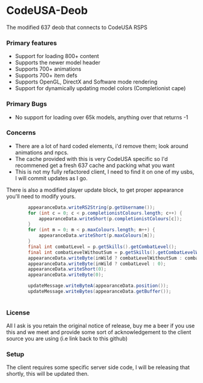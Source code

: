 # CodeUSA-Deob
The modified 637 deob that connects to CodeUSA RSPS


### Primary features
- Support for loading 800+ content
- Supports the newer model header
- Supports 700+ animations 
- Supports 700+ item defs
- Supports OpenGL, DirectX and Software mode rendering
- Support for dynamically updating model colors (Completionist cape)




### Primary Bugs
- No support for loading over 65k models, anything over that returns -1

### Concerns 
- There are a lot of hard coded elements, i'd remove them; look around animations and npcs.
- The cache provided with this is very CodeUSA specific so I'd recommened get a fresh 637 cache and packing what you want
- This is not my fully refactored client, I need to find it on one of my usbs, I will commit updates as I go. 


There is also a modified player update block, to get proper appearance you'll need to modify yours.

```java
        appearanceData.writeRS2String(p.getUsername());
		for (int c = 0; c < p.completionistColours.length; c++) {
			appearanceData.writeShort(p.completionistColours[c]);
		}
		for (int m = 0; m < p.maxColours.length; m++) {
			appearanceData.writeShort(p.maxColours[m]);
		}
		final int combatLevel = p.getSkills().getCombatLevel();
		final int combatLevelWithoutSum = p.getSkills().getCombatLevelWithoutSummoning();
		appearanceData.writeByte(inWild ? combatLevelWithoutSum : combatLevel);
		appearanceData.writeByte(inWild ? combatLevel : 0);
		appearanceData.writeShort(0);
		appearanceData.writeByte(0);

		updateMessage.writeByteA(appearanceData.position());
		updateMessage.writeBytes(appearanceData.getBuffer());
		
```

### License 

All I ask is you retain the original notice of release, buy me a beer if you use this and we meet and provide some sort of acknowledgement to the client source you are using (i.e link back to this github) 


### Setup 

The client requires some specific server side code, I will be releasing that shortly, this will be updated then.
